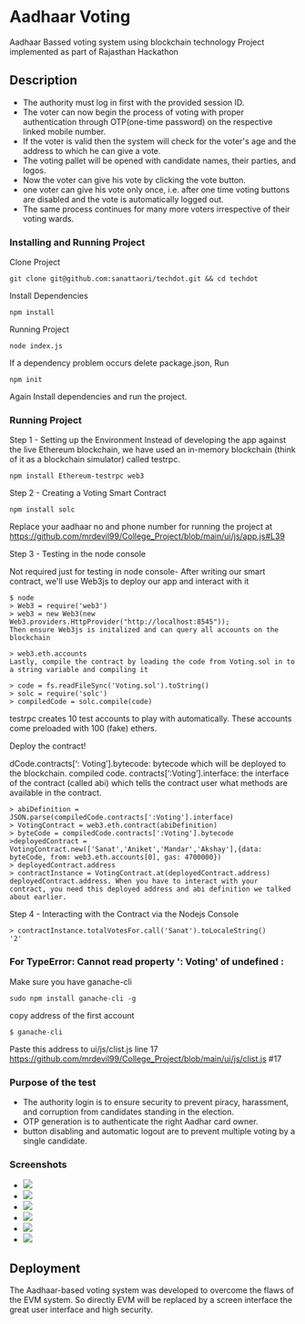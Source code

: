 # Aadhaar Voting
Aadhaar Bassed voting system using blockchain technology
Project implemented as part of Rajasthan Hackathon

## Description

* The authority must log in first with the provided session ID.
* The voter can now begin the process of voting with proper authentication through OTP(one-time password) on the respective linked mobile number.
* If the voter is valid then the system will check for the voter's age and the address to which he can give a vote.
* The voting pallet will be opened with  candidate names, their parties, and logos.
* Now the voter can give his vote by clicking the vote button.
* one voter can give his vote only once, i.e. after one time voting buttons are disabled and the vote is automatically logged out.
* The same process continues for many more voters irrespective of their voting wards.

### Installing and Running Project

Clone Project
```
git clone git@github.com:sanattaori/techdot.git && cd techdot
```
Install Dependencies
```
npm install
```
Running Project
```
node index.js
```
If a dependency problem occurs delete package.json, Run
```
npm init
```
Again Install dependencies and run the project.


### Running Project
Step 1 - Setting up the Environment
Instead of developing the app against the live Ethereum blockchain, we have used an in-memory blockchain (think of it as a blockchain simulator) called testrpc.

```
npm install Ethereum-testrpc web3
```

Step 2 - Creating a Voting Smart Contract

```
npm install solc
```

Replace your aadhaar no and phone number for running the project at https://github.com/mrdevil99/College_Project/blob/main/ui/js/app.js#L39

Step 3 - Testing in the node console

Not required just for testing in node console-
After writing our smart contract, we'll use Web3js to deploy our app and interact with it
```
$ node
> Web3 = require('web3')
> web3 = new Web3(new Web3.providers.HttpProvider("http://localhost:8545"));
Then ensure Web3js is initalized and can query all accounts on the blockchain

> web3.eth.accounts
Lastly, compile the contract by loading the code from Voting.sol in to a string variable and compiling it

> code = fs.readFileSync('Voting.sol').toString()
> solc = require('solc')
> compiledCode = solc.compile(code)
```
testrpc creates 10 test accounts to play with automatically. These accounts come preloaded with 100 (fake) ethers.

Deploy the contract!

dCode.contracts[‘: Voting’].bytecode: bytecode which will be deployed to the blockchain.
compiled code. contracts[‘:Voting’].interface: the interface of the contract (called abi) which tells the contract user what methods are available in the contract.
```
> abiDefinition = JSON.parse(compiledCode.contracts[':Voting'].interface)
> VotingContract = web3.eth.contract(abiDefinition)
> byteCode = compiledCode.contracts[':Voting'].bytecode
>deployedContract = VotingContract.new(['Sanat','Aniket','Mandar','Akshay'],{data: byteCode, from: web3.eth.accounts[0], gas: 4700000})
> deployedContract.address
> contractInstance = VotingContract.at(deployedContract.address)
deployedContract.address. When you have to interact with your contract, you need this deployed address and abi definition we talked about earlier.
```
Step 4 - Interacting with the Contract via the Nodejs Console
```
> contractInstance.totalVotesFor.call('Sanat').toLocaleString()
'2'
```

### For TypeError: Cannot read property ': Voting' of undefined :
Make sure you have ganache-cli
```
sudo npm install ganache-cli -g
```
copy address of the first account
```
$ ganache-cli
```
Paste this address to 
ui/js/clist.js line 17
https://github.com/mrdevil99/College_Project/blob/main/ui/js/clist.js #17


### Purpose of the test

 * The authority login is to ensure security to prevent piracy, harassment, and corruption from candidates standing in the election.
 * OTP generation is to authenticate the right Aadhar card owner.
 * button disabling and automatic logout are to prevent multiple voting by a single candidate.

   
### Screenshots
* ![](https://github.com/mrdevil99/College_Project/blob/main/screenshot/1.PNG)
* ![](https://github.com/mrdevil99/College_Project/blob/main/screenshot/2.PNG)
* ![](https://github.com/mrdevil99/College_Project/blob/main/screenshot/3.PNG)
* ![](https://github.com/mrdevil99/College_Project/blob/main/screenshot/4.PNG)
* ![](https://github.com/mrdevil99/College_Project/blob/main/screenshot/5.PNG)
* ![](https://github.com/mrdevil99/College_Project/blob/main/screenshot/gan.PNG)

## Deployment

The Aadhaar-based voting system was developed to overcome the flaws of the EVM system. So directly EVM will be replaced by a screen interface the great
user interface and high security.

